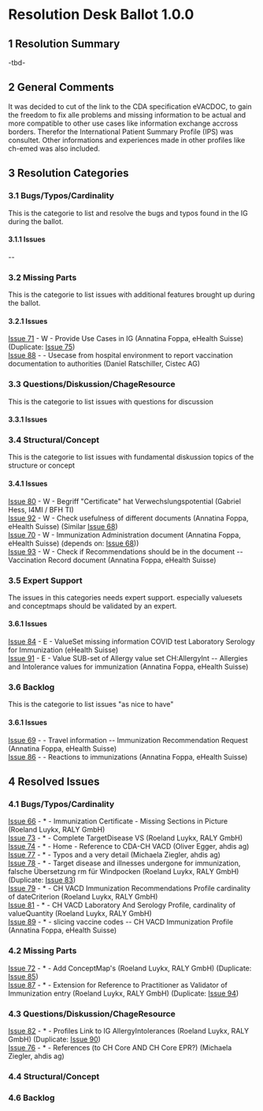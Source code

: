 # Resolution Desk Ballot 1.0.0

## 1 Resolution Summary
-tbd-

## 2 General Comments
It was decided to cut of the link to the CDA specification eVACDOC, to gain the freedom to fix alle problems and missing information to be actual and more compatible to other use cases like information exchange accross borders.
Therefor the International Patient Summary Profile (IPS) was consultet.
Other informations and experiences made in other profiles like ch-emed was also included.

## 3 Resolution Categories

### 3.1 Bugs/Typos/Cardinality
This is the categorie to list and resolve the bugs and typos found in the IG during the ballot.
#### 3.1.1 Issues
--

### 3.2 Missing Parts
This is the categorie to list issues with additional features brought up during the ballot.
#### 3.2.1 Issues
[Issue 71](https://github.com/ehealthsuisse/ch-vacd/issues/71) - W - Provide Use Cases in IG (Annatina Foppa, eHealth Suisse) (Duplicate: [Issue 75](https://github.com/ehealthsuisse/ch-vacd/issues/75))<br>
[Issue 88](https://github.com/ehealthsuisse/ch-vacd/issues/88) -  - Usecase from hospital environment to report vaccination documentation to authorities (Daniel Ratschiller, Cistec AG)<br>


### 3.3 Questions/Diskussion/ChageResource
This is the categorie to list issues with questions for discussion
#### 3.3.1 Issues



### 3.4 Structural/Concept
This is the categorie to list issues with fundamental diskussion topics of the structure or concept
#### 3.4.1 Issues
[Issue 80](https://github.com/ehealthsuisse/ch-vacd/issues/80) - W - Begriff "Certificate" hat Verwechslungspotential (Gabriel Hess, I4MI / BFH TI)<br>
[Issue 92](https://github.com/ehealthsuisse/ch-vacd/issues/92) - W - Check usefulness of different documents (Annatina Foppa, eHealth Suisse) (Similar [Issue 68](https://github.com/ehealthsuisse/ch-vacd/issues/68))<br>
[Issue 70](https://github.com/ehealthsuisse/ch-vacd/issues/70) - W - Immunization Administration document (Annatina Foppa, eHealth Suisse) (depends on: [Issue 68](https://github.com/ehealthsuisse/ch-vacd/issues/68)))<br>
[Issue 93](https://github.com/ehealthsuisse/ch-vacd/issues/93) - W - Check if Recommendations should be in the document -- Vaccination Record document (Annatina Foppa, eHealth Suisse)


### 3.5 Expert Support
The issues in this categories needs expert support. especially valuesets and conceptmaps should be validated by an expert.
#### 3.6.1 Issues
[Issue 84](https://github.com/ehealthsuisse/ch-vacd/issues/84) - E - ValueSet missing information COVID test Laboratory Serology for Immunization (eHealth Suisse)<br>
[Issue 91](https://github.com/ehealthsuisse/ch-vacd/issues/91) - E - Value SUB-set of Allergy value set CH:AllergyInt -- Allergies and Intolerance values for immunization (Annatina Foppa, eHealth Suisse)<br>


### 3.6 Backlog
This is the categorie to list issues "as nice to have"
#### 3.6.1 Issues
[Issue 69](https://github.com/ehealthsuisse/ch-vacd/issues/69) -  - Travel information -- Immunization Recommendation Request (Annatina Foppa, eHealth Suisse)<br>
[Issue 86](https://github.com/ehealthsuisse/ch-vacd/issues/86) -  - Reactions to immunizations (Annatina Foppa, eHealth Suisse) <br>



## 4 Resolved Issues
### 4.1 Bugs/Typos/Cardinality
[Issue 66](https://github.com/ehealthsuisse/ch-vacd/issues/66) - * - Immunization Certificate - Missing Sections in Picture (Roeland Luykx, RALY GmbH)<br>
[Issue 73](https://github.com/ehealthsuisse/ch-vacd/issues/73) - * - Complete TargetDisease VS (Roeland Luykx, RALY GmbH)<br>
[Issue 74](https://github.com/ehealthsuisse/ch-vacd/issues/74) - * - Home - Reference to CDA-CH VACD (Oliver Egger, ahdis ag)<br>
[Issue 77](https://github.com/ehealthsuisse/ch-vacd/issues/77) - * - Typos and a very detail (Michaela Ziegler, ahdis ag)<br>
[Issue 78](https://github.com/ehealthsuisse/ch-vacd/issues/78) - * - Target disease and illnesses undergone for immunization, falsche Übersetzung rm für Windpocken (Roeland Luykx, RALY GmbH) (Duplicate: [Issue 83](https://github.com/ehealthsuisse/ch-vacd/issues/83))<br>
[Issue 79](https://github.com/ehealthsuisse/ch-vacd/issues/79) - * - CH VACD Immunization Recommendations Profile cardinality of dateCriterion (Roeland Luykx, RALY GmbH)<br>
[Issue 81](https://github.com/ehealthsuisse/ch-vacd/issues/81) - * - CH VACD Laboratory And Serology Profile, cardinality of valueQuantity  (Roeland Luykx, RALY GmbH)<br>
[Issue 89](https://github.com/ehealthsuisse/ch-vacd/issues/89) - * - slicing vaccine codes -- CH VACD Immunization Profile (Annatina Foppa, eHealth Suisse)<br>

### 4.2 Missing Parts
[Issue 72](https://github.com/ehealthsuisse/ch-vacd/issues/72) - * - Add ConceptMap's (Roeland Luykx, RALY GmbH) (Duplicate: [Issue 85](https://github.com/ehealthsuisse/ch-vacd/issues/85))<br>
[Issue 87](https://github.com/ehealthsuisse/ch-vacd/issues/87) - * - Extension for Reference to Practitioner as Validator of Immunization entry (Roeland Luykx, RALY GmbH) (Duplicate: [Issue 94](https://github.com/ehealthsuisse/ch-vacd/issues/94))<br>

### 4.3 Questions/Diskussion/ChageResource
[Issue 82](https://github.com/ehealthsuisse/ch-vacd/issues/82) - * - Profiles Link to IG AllergyIntolerances (Roeland Luykx, RALY GmbH) (Duplicate: [Issue 90](https://github.com/ehealthsuisse/ch-vacd/issues/90))<br>
[Issue 76](https://github.com/ehealthsuisse/ch-vacd/issues/76) - * - References (to CH Core AND CH Core EPR?) (Michaela Ziegler, ahdis ag)<br>

### 4.4 Structural/Concept


### 4.6 Backlog
